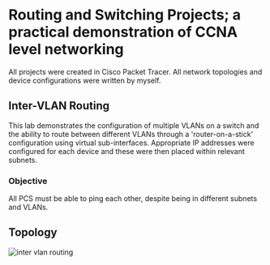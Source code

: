 # Routing and Switching Projects; a practical demonstration of CCNA level networking
All projects were created in Cisco Packet Tracer. All network topologies and device configurations were written by myself. 


## Inter-VLAN Routing
This lab demonstrates the configuration of multiple VLANs on a switch and the ability to route between different VLANs through a 'router-on-a-stick' configuration using virtual sub-interfaces.
Appropriate IP addresses were configured for each device and these were then placed within relevant subnets. 


### Objective 
All PCS must be able to ping each other, despite being in different subnets and VLANs.


## Topology




![inter vlan routing](https://github.com/user-attachments/assets/2d566474-bf32-4f21-a12f-da201ec3d362)




